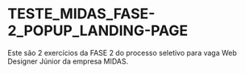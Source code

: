 # TESTE_MIDAS_FASE-2_POPUP_LANDING-PAGE
Este são 2 exercícios da FASE 2 do processo seletivo para vaga Web Designer Júnior da empresa MIDAS.
